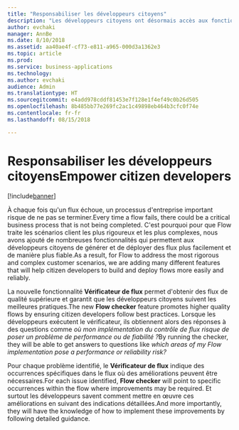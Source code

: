 ```yaml
---
title: "Responsabiliser les développeurs citoyens"
description: "Les développeurs citoyens ont désormais accès aux fonctionnalités clés nécessaires pour utiliser Microsoft Flow afin de créer des solutions plus fiables et prêtes à l'emploi."
author: evchaki
manager: AnnBe
ms.date: 8/10/2018
ms.assetid: aa40ae4f-cf73-e811-a965-000d3a1362e3
ms.topic: article
ms.prod: 
ms.service: business-applications
ms.technology: 
ms.author: evchaki
audience: Admin
ms.translationtype: HT
ms.sourcegitcommit: e4add978cddf81453e7f128e1f4ef49c0b26d505
ms.openlocfilehash: 8b485bb77e269fc2ac1c49898eb464b3cfc0f74e
ms.contentlocale: fr-fr
ms.lasthandoff: 08/15/2018

---
```

# <a name="empower-citizen-developers"></a><span data-ttu-id="70d08-103">Responsabiliser les développeurs citoyens</span><span class="sxs-lookup"><span data-stu-id="70d08-103">Empower citizen developers</span></span>


[!include[banner](../../includes/banner.md)]

<span data-ttu-id="70d08-104">À chaque fois qu'un flux échoue, un processus d'entreprise important risque de ne pas se terminer.</span><span class="sxs-lookup"><span data-stu-id="70d08-104">Every time a flow fails, there could be a critical business process that is not being completed.</span></span> <span data-ttu-id="70d08-105">C'est pourquoi pour que Flow traite les scénarios client les plus rigoureux et les plus complexes, nous avons ajouté de nombreuses fonctionnalités qui permettent aux développeurs citoyens de générer et de déployer des flux plus facilement et de manière plus fiable.</span><span class="sxs-lookup"><span data-stu-id="70d08-105">As a result, for Flow to address the most rigorous and complex customer scenarios, we are adding many different features that will help citizen developers to build and deploy flows more easily and reliably.</span></span> 

<span data-ttu-id="70d08-106">La nouvelle fonctionnalité **Vérificateur de flux** permet d'obtenir des flux de qualité supérieure et garantit que les développeurs citoyens suivent les meilleures pratiques.</span><span class="sxs-lookup"><span data-stu-id="70d08-106">The new **Flow checker** feature promotes higher quality flows by ensuring citizen developers follow best practices.</span></span> <span data-ttu-id="70d08-107">Lorsque les développeurs exécutent le vérificateur, ils obtiennent alors des réponses à des questions comme *où mon implémentation du contrôle de flux risque de poser un problème de performance ou de fiabilité ?*</span><span class="sxs-lookup"><span data-stu-id="70d08-107">By running the checker, they will be able to get answers to questions like *which areas of my Flow implementation pose a performance or reliability risk?*</span></span> 

<span data-ttu-id="70d08-108">Pour chaque problème identifié, le **Vérificateur de flux** indique des occurrences spécifiques dans le flux où des améliorations peuvent être nécessaires.</span><span class="sxs-lookup"><span data-stu-id="70d08-108">For each issue identified, **Flow checker** will point to specific occurrences within the flow where improvements may be required.</span></span> <span data-ttu-id="70d08-109">Et surtout les développeurs savent comment mettre en œuvre ces améliorations en suivant des indications détaillées.</span><span class="sxs-lookup"><span data-stu-id="70d08-109">And more importantly, they will have the knowledge of how to implement these improvements by following detailed guidance.</span></span>

